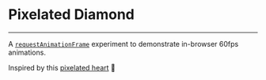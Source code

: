 # Pixelated Diamond
---
A [`requestAnimationFrame`](https://developer.mozilla.org/en-US/docs/Web/API/window/requestAnimationFrame) experiment to demonstrate in-browser 60fps animations.

Inspired by this [pixelated heart](http://output.jsbin.com/pixeje) :tada:

